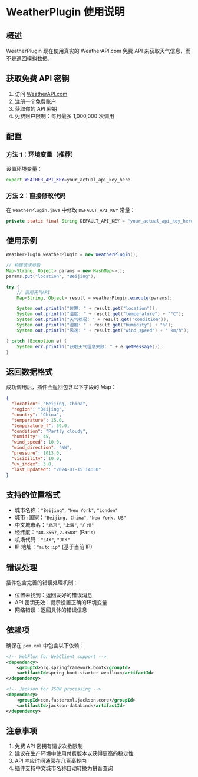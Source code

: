 # WeatherPlugin 使用说明

## 概述

WeatherPlugin 现在使用真实的 WeatherAPI.com 免费 API 来获取天气信息，而不是返回模拟数据。

## 获取免费 API 密钥

1. 访问 [WeatherAPI.com](https://www.weatherapi.com/)
2. 注册一个免费账户
3. 获取你的 API 密钥
4. 免费账户限制：每月最多 1,000,000 次调用

## 配置

### 方法 1：环境变量（推荐）

设置环境变量：

```bash
export WEATHER_API_KEY=your_actual_api_key_here
```

### 方法 2：直接修改代码

在 `WeatherPlugin.java` 中修改 `DEFAULT_API_KEY` 常量：

```java
private static final String DEFAULT_API_KEY = "your_actual_api_key_here";
```

## 使用示例

```java
WeatherPlugin weatherPlugin = new WeatherPlugin();

// 构建请求参数
Map<String, Object> params = new HashMap<>();
params.put("location", "Beijing");

try {
    // 调用天气API
    Map<String, Object> result = weatherPlugin.execute(params);

    System.out.println("位置: " + result.get("location"));
    System.out.println("温度: " + result.get("temperature") + "°C");
    System.out.println("天气状况: " + result.get("condition"));
    System.out.println("湿度: " + result.get("humidity") + "%");
    System.out.println("风速: " + result.get("wind_speed") + " km/h");

} catch (Exception e) {
    System.err.println("获取天气信息失败: " + e.getMessage());
}
```

## 返回数据格式

成功调用后，插件会返回包含以下字段的 Map：

```json
{
  "location": "Beijing, China",
  "region": "Beijing",
  "country": "China",
  "temperature": 15.0,
  "temperature_f": 59.0,
  "condition": "Partly cloudy",
  "humidity": 45,
  "wind_speed": 10.0,
  "wind_direction": "NW",
  "pressure": 1013.0,
  "visibility": 10.0,
  "uv_index": 3.0,
  "last_updated": "2024-01-15 14:30"
}
```

## 支持的位置格式

- 城市名称：`"Beijing"`, `"New York"`, `"London"`
- 城市+国家：`"Beijing, China"`, `"New York, US"`
- 中文城市名：`"北京"`, `"上海"`, `"广州"`
- 经纬度：`"48.8567,2.3508"` (Paris)
- 机场代码：`"LAX"`, `"JFK"`
- IP 地址：`"auto:ip"` (基于当前 IP)

## 错误处理

插件包含完善的错误处理机制：

- 位置未找到：返回友好的错误消息
- API 密钥无效：提示设置正确的环境变量
- 网络错误：返回具体的错误信息

## 依赖项

确保在 `pom.xml` 中包含以下依赖：

```xml
<!-- WebFlux for WebClient support -->
<dependency>
    <groupId>org.springframework.boot</groupId>
    <artifactId>spring-boot-starter-webflux</artifactId>
</dependency>

<!-- Jackson for JSON processing -->
<dependency>
    <groupId>com.fasterxml.jackson.core</groupId>
    <artifactId>jackson-databind</artifactId>
</dependency>
```

## 注意事项

1. 免费 API 密钥有请求次数限制
2. 建议在生产环境中使用付费版本以获得更高的稳定性
3. API 响应时间通常在几百毫秒内
4. 插件支持中文城市名称自动转换为拼音查询
